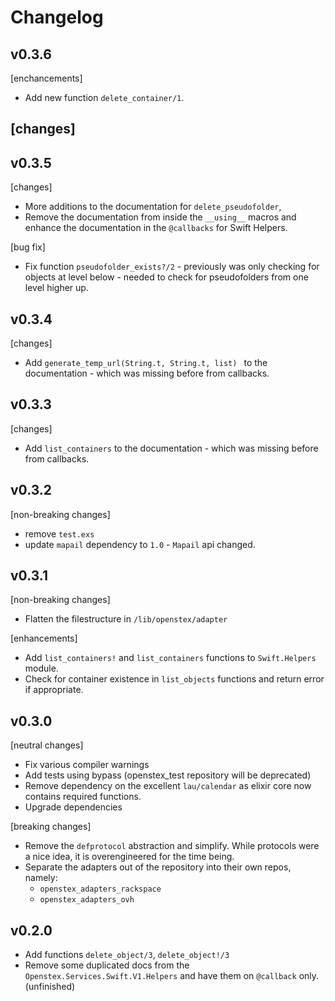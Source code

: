 # Changelog


## v0.3.6

[enchancements]
- Add new function `delete_container/1`.

[changes]
-


## v0.3.5

[changes]
- More additions to the documentation for `delete_pseudofolder`,
- Remove the documentation from inside the `__using__` macros and
enhance the documentation in the `@callbacks` for Swift Helpers.

[bug fix]
- Fix function `pseudofolder_exists?/2` - previously was only checking for objects
at level below - needed to check for pseudofolders from one level higher up.


## v0.3.4

[changes]
- Add `generate_temp_url(String.t, String.t, list) ` to the documentation - which was
missing before from callbacks.


## v0.3.3

[changes]
- Add `list_containers` to the documentation - which was
missing before from callbacks.


## v0.3.2

[non-breaking changes]
- remove `test.exs`
- update `mapail` dependency to `1.0` - `Mapail` api changed.


## v0.3.1

[non-breaking changes]
- Flatten the filestructure in `/lib/openstex/adapter`

[enhancements]
- Add `list_containers!` and `list_containers` functions to `Swift.Helpers` module.
- Check for container existence in `list_objects` functions and return error if appropriate.


## v0.3.0

[neutral changes]
- Fix various compiler warnings
- Add tests using bypass (openstex_test repository will be deprecated)
- Remove dependency on the excellent `lau/calendar` as elixir core now contains required functions.
- Upgrade dependencies

[breaking changes]
- Remove the `defprotocol` abstraction and simplify. While protocols were a nice idea, it is
overengineered for the time being.
- Separate the adapters out of the repository into their own repos, namely:
  - `openstex_adapters_rackspace`
  - `openstex_adapters_ovh`

## v0.2.0

- Add functions `delete_object/3`, `delete_object!/3`
- Remove some duplicated docs from the `Openstex.Services.Swift.V1.Helpers` and have them on `@callback` only. (unfinished)